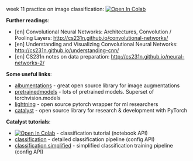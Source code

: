 week 11 practice on image classification:
[![Open In Colab](https://colab.research.google.com/assets/colab-badge.svg)](https://colab.research.google.com/github/girafe-ai/ml-mipt/blob/basic_s20/week0_11_CNN/week0_11_cnn_seminar.ipynb)


__Further readings__:
* [en] Convolutional Neural Networks: Architectures, Convolution / Pooling Layers: http://cs231n.github.io/convolutional-networks/
* [en] Understanding and Visualizing Convolutional Neural Networks: http://cs231n.github.io/understanding-cnn/
* [en] CS231n notes on data preparation: http://cs231n.github.io/neural-networks-2/


__Some useful links__:
* [albumentations](https://github.com/albumentations-team/albumentations) - great open source library for image augmentations
* [pretrainedmodels](https://github.com/Cadene/pretrained-models.pytorch/tree/master/pretrainedmodels/models) - lots of pretrained models. Superset of torchvision.models
* [lightning](https://github.com/PyTorchLightning/pytorch-lightning) - open source pytorch wrapper for ml researchers
* [catalyst](https://github.com/catalyst-team/catalyst) - open source library for research & development with PyTorch

__Catalyst tutorials__:
* [![Open In Colab](https://colab.research.google.com/assets/colab-badge.svg)](https://colab.research.google.com/github/catalyst-team/catalyst/blob/master/examples/notebooks/classification-tutorial.ipynb) - classification tutorial (notebook API)
* [classification](https://github.com/catalyst-team/classification) - detailed classification pipeline (config API)
* [classification simplified](https://github.com/Podidiving/catalyst-tutorial) - simplified classification training pipeline (config API)
